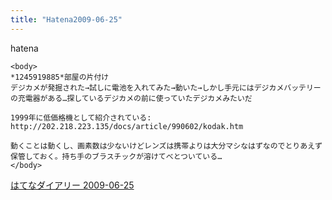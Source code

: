 ```yaml
---
title: "Hatena2009-06-25"
---
```


hatena

```
<body>
*1245919885*部屋の片付け
デジカメが発掘された→試しに電池を入れてみた→動いた→しかし手元にはデジカメバッテリーの充電器がある…探しているデジカメの前に使っていたデジカメみたいだ

1999年に低価格機として紹介されている: http://202.218.223.135/docs/article/990602/kodak.htm

動くことは動くし、画素数は少ないけどレンズは携帯よりは大分マシなはずなのでとりあえず保管しておく。持ち手のブラスチックが溶けてべとついている…
</body>
```


[はてなダイアリー 2009-06-25](https://nishiohirokazu.hatenadiary.org/archive/2009/06/25)